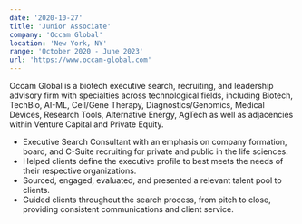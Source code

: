 ```yaml
---
date: '2020-10-27'
title: 'Junior Associate'
company: 'Occam Global'
location: 'New York, NY'
range: 'October 2020 - June 2023'
url: 'https://www.occam-global.com'
---
```


Occam Global is a biotech executive search, recruiting, and leadership advisory firm with specialties across technological fields, including Biotech, TechBio, AI-ML, Cell/Gene Therapy, Diagnostics/Genomics, Medical Devices, Research Tools, Alternative Energy, AgTech as well as adjacencies within Venture Capital and Private Equity. 

- Executive Search Consultant with an emphasis on company formation, board, and C-Suite recruiting for private and public in the life sciences.
- Helped clients define the executive profile to best meets the needs of their respective organizations.
- Sourced, engaged, evaluated, and presented a relevant talent pool to clients.
- Guided clients throughout the search process, from pitch to close, providing consistent communications and client service.